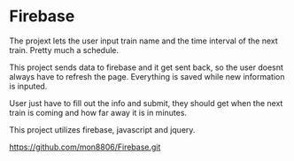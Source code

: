 # Firebase

The projext lets the user input train name and the time interval of the next train. Pretty much a schedule.

This project sends data to firebase and it get sent back, so the user doesnt always have to refresh the page. Everything is saved while new information is inputed.

User just have to fill out the info and submit, they should get when the next train is coming and how far away it is in minutes.

This project utilizes firebase, javascript and jquery.

https://github.com/mon8806/Firebase.git